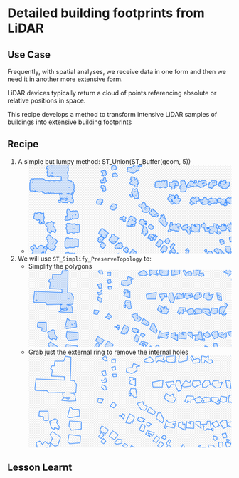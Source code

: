 # Detailed building footprints from LiDAR
## Use Case
Frequently, with spatial analyses, we receive data in one form and then we need it in another more extensive form.

LiDAR devices typically return a cloud of points referencing absolute or relative positions in space.

This recipe develops a method to transform intensive LiDAR samples of buildings into extensive building footprints

## Recipe
1. A simple but lumpy method: ST_Union(ST_Buffer(geom, 5))
     * ![img](img/st_union.png)
2. We will use `ST_Simplify_PreserveTopology` to:
     * Simplify the polygons 
     ![img](img/ST_SimplifyPreserveTopology.png)
     * Grab just the external ring to remove the internal holes
     ![img](img/ST_ExteriorRing.png)
## Lesson Learnt

